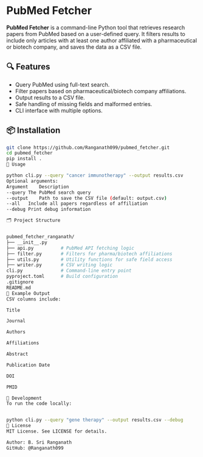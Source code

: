 # PubMed Fetcher

**PubMed Fetcher** is a command-line Python tool that retrieves research papers from PubMed based on a user-defined query. It filters results to include only articles with at least one author affiliated with a pharmaceutical or biotech company, and saves the data as a CSV file.

## 🔍 Features

- Query PubMed using full-text search.
- Filter papers based on pharmaceutical/biotech company affiliations.
- Output results to a CSV file.
- Safe handling of missing fields and malformed entries.
- CLI interface with multiple options.

## 📦 Installation

```bash
git clone https://github.com/Ranganath099/pubmed_fetcher.git
cd pubmed_fetcher
pip install .
🚀 Usage

python cli.py --query "cancer immunotherapy" --output results.csv
Optional arguments:
Argument	Description
--query	The PubMed search query
--output	Path to save the CSV file (default: output.csv)
--all	Include all papers regardless of affiliation
--debug	Print debug information

🗂️ Project Structure


pubmed_fetcher_ranganath/
├── __init__.py
├── api.py          # PubMed API fetching logic
├── filter.py       # Filters for pharma/biotech affiliations
├── utils.py        # Utility functions for safe field access
├── writer.py       # CSV writing logic
cli.py              # Command-line entry point
pyproject.toml      # Build configuration
.gitignore
README.md
📄 Example Output
CSV columns include:

Title

Journal

Authors

Affiliations

Abstract

Publication Date

DOI

PMID

🧪 Development
To run the code locally:


python cli.py --query "gene therapy" --output results.csv --debug
📃 License
MIT License. See LICENSE for details.

Author: B. Sri Ranganath
GitHub: @Ranganath099
